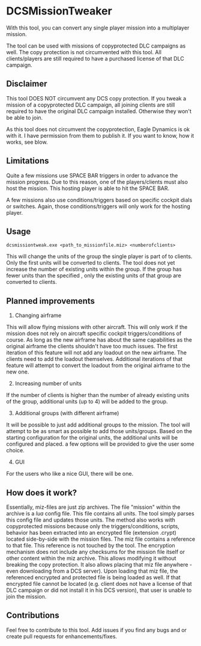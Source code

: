 # DCSMissionTweaker

With this tool, you can convert any single player mission into a multiplayer mission.

The tool can be used with missions of copyprotected DLC campaigns as well.
The copy protection is not circumvented with this tool.
All clients/players are still required to have a purchased license of that DLC campaign.

## Disclaimer

This tool DOES NOT circumvent any DCS copy protection. If you tweak a mission of a copyprotected DLC campaign, all joining clients are still required to have the original DLC campaign installed. Otherwise they won't be able to join.

As this tool does not circumvent the copyprotection, Eagle Dynamics is ok with it. I have permission from them to publish it. If you want to know, how it works, see blow.

## Limitations

Quite a few missions use SPACE BAR triggers in order to advance the mission progress.
Due to this reason, one of the players/clients must also host the mission.
This hosting player is able to hit the SPACE BAR.

A few missions also use conditions/triggers based on specific cockpit dials or switches.
Again, those conditions/triggers will only work for the hosting player.

## Usage

```
dcsmissiontweak.exe <path_to_missionfile.miz> <numberofclients>
```

This will change the units of the group the single player is part of to clients.
Only the first <numberofclients> units will be converted to clients.
The tool does not yet increase the number of existing units within the group.
If the group has fewer units than the specified <numberofclients>, only the existing units of that group are converted to clients.

## Planned improvements

1. Changing airframe

This will allow flying missions with other aircraft.
This will only work if the mission does not rely on aircraft specific cockpit triggers/conditions of course.
As long as the new airframe has about the same capabilities as the original airframe the clients shouldn't have too much issues.
The first iteration of this feature will not add any loadout on the new airframe. The clients need to add the loadout themselves.
Additional iterations of that feature will attempt to convert the loadout from the original airframe to the new one.

2. Increasing number of units

If the number of clients is higher than the number of already existing units of the group, additional units (up to 4) will be added to the group.

3. Additional groups (with different airframe)

It will be possible to just add additional groups to the mission. The tool will attempt to be as smart as possible to add those units/groups.
Based on the starting configuration for the original units, the additional units will be configured and placed.
a few options will be provided to give the user some choice.

4. GUI

For the users who like a nice GUI, there will be one.

## How does it work?

Essentially, miz-files are just zip archives. The file "mission" within the archive is a *lua* config file. This file contains all units. The tool simply parses this config file and updates those units. The method also works with copyprotected missions because only the triggers/conditions, scripts, behavior has been extracted into an encrypted file (extension .crypt) located side-by-side with the mission files. The miz file contains a reference to that file. This reference is not touched by the tool. The encryption mechanism does not include any checksums for the mission file itself or other content within the miz archive. This allows modifying it without breaking the copy protection. It also allows placing that miz file anywhere - even downloading from a DCS server). Upon loading that miz file, the referenced encrypted and protected file is being loaded as well. If that encrypted file cannot be located (e.g. client does not have a license of that DLC campaign or did not install it in his DCS version), that user is unable to join the mission.

## Contributions

Feel free to contribute to this tool. Add issues if you find any bugs and or create pull requests for enhancements/fixes.
